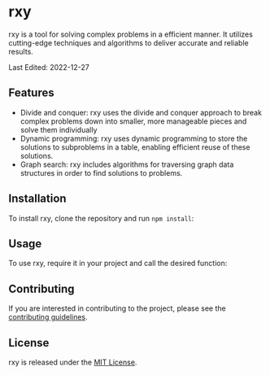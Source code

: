 # rxy
rxy is a tool for solving complex problems in a efficient manner. It utilizes cutting-edge techniques and algorithms to deliver accurate and reliable results.

Last Edited: 2022-12-27

## Features
- Divide and conquer: rxy uses the divide and conquer approach to break complex problems down into smaller, more manageable pieces and solve them individually
- Dynamic programming: rxy uses dynamic programming to store the solutions to subproblems in a table, enabling efficient reuse of these solutions.
- Graph search: rxy includes algorithms for traversing graph data structures in order to find solutions to problems.

## Installation
To install rxy, clone the repository and run `npm install`:



## Usage
To use rxy, require it in your project and call the desired function:



## Contributing
If you are interested in contributing to the project, please see the [contributing guidelines](CONTRIBUTING.md).

## License
rxy is released under the [MIT License](LICENSE).

